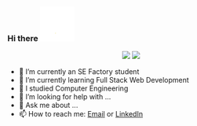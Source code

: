 ### Hi there <img src="https://github.com/Kathryn-Jie/Kathryn-Jie/raw/main/wave.gif" width="70px" style="max-width: 100%;">

<p align="center" dir="auto">
  <a target="_blank" rel="noopener noreferrer" href="https://camo.githubusercontent.com/1dbce7195742ce57774261160d6ca90fe9dc66d4acfcd7b2ddc5e414a98de2eb/68747470733a2f2f6769746875622d726561646d652d73746174732e76657263656c2e6170702f6170693f757365726e616d653d686164696b6163686d6172332673686f775f69636f6e733d74727565267468656d653d7261646963616c"><img height="150" src="https://camo.githubusercontent.com/1dbce7195742ce57774261160d6ca90fe9dc66d4acfcd7b2ddc5e414a98de2eb/68747470733a2f2f6769746875622d726561646d652d73746174732e76657263656c2e6170702f6170693f757365726e616d653d686164696b6163686d6172332673686f775f69636f6e733d74727565267468656d653d7261646963616c" data-canonical-src="https://github-readme-stats.vercel.app/api?username=mohammad-jaffal&amp;show_icons=true&amp;theme=radical" style="max-width: 100%;"></a>
  <a target="_blank" rel="noopener noreferrer" href="https://camo.githubusercontent.com/17244dd718717f84073832fa7f5f0eb1f5f5bf9988118daff2cdf079bcdc8f31/68747470733a2f2f6769746875622d726561646d652d73746174732e76657263656c2e6170702f6170692f746f702d6c616e67732f3f757365726e616d653d686164696b6163686d617233266c61796f75743d636f6d706163742673686f775f69636f6e733d74727565267468656d653d7261646963616c"><img height="150" src="https://camo.githubusercontent.com/17244dd718717f84073832fa7f5f0eb1f5f5bf9988118daff2cdf079bcdc8f31/68747470733a2f2f6769746875622d726561646d652d73746174732e76657263656c2e6170702f6170692f746f702d6c616e67732f3f757365726e616d653d686164696b6163686d617233266c61796f75743d636f6d706163742673686f775f69636f6e733d74727565267468656d653d7261646963616c" data-canonical-src="https://github-readme-stats.vercel.app/api/top-langs/?username=mohammad-jaffal&amp;layout=compact&amp;show_icons=true&amp;theme=radical" style="max-width: 100%;"></a>
</p>

- 🔭 I’m currently an SE Factory student
- 🌱 I’m currently learning Full Stack Web Development
- 👯 I studied Computer Engineering
- 🤔 I’m looking for help with ...
- 💬 Ask me about ...
- 📫 How to reach me: [Email](mailto:mhmmdjaffal@gmail.com) or [LinkedIn](https://www.linkedin.com/in/mohammad-jaffal-5139ab193)


